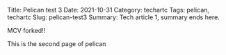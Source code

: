 Title: Pelican test 3
Date: 2021-10-31
Category: techartc
Tags: pelican, techartc
Slug: pelican-test3
Summary: Tech article 1, summary ends here.

MCV forked!!

This is the second page of pelican

